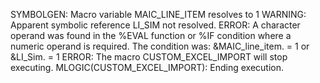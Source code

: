 SYMBOLGEN:  Macro variable MAIC_LINE_ITEM resolves to 1
WARNING: Apparent symbolic reference LI_SIM not resolved.
ERROR: A character operand was found in the %EVAL function or %IF condition where a numeric operand is required. The condition was: 
       &MAIC_line_item. = 1 or &LI_Sim. = 1 
ERROR: The macro CUSTOM_EXCEL_IMPORT will stop executing.
MLOGIC(CUSTOM_EXCEL_IMPORT):  Ending execution.
